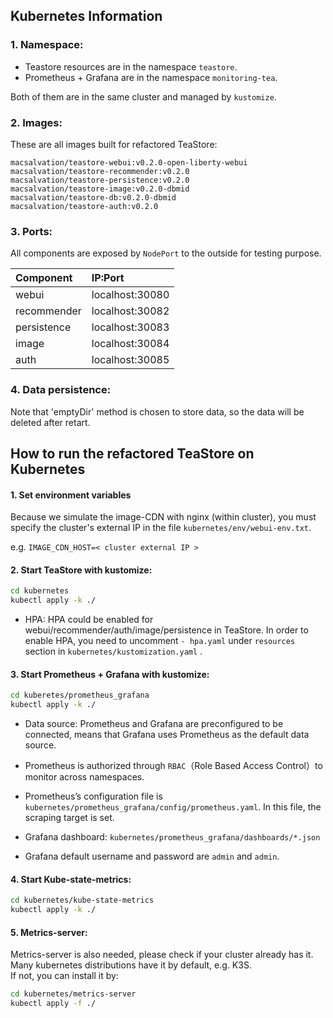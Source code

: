 ## Kubernetes Information

### 1. Namespace:

- Teastore resources are in the namespace `teastore`.
- Prometheus + Grafana are in the namespace `monitoring-tea`.

Both of them are in the same cluster and managed by `kustomize`.

### 2. Images:

These are all images built for refactored TeaStore:
```
macsalvation/teastore-webui:v0.2.0-open-liberty-webui
macsalvation/teastore-recommender:v0.2.0
macsalvation/teastore-persistence:v0.2.0
macsalvation/teastore-image:v0.2.0-dbmid
macsalvation/teastore-db:v0.2.0-dbmid
macsalvation/teastore-auth:v0.2.0
```

### 3. Ports:
All components are exposed by `NodePort` to the outside for testing purpose.

| Component | IP:Port |
|:---------|:---------|
| webui | localhost:30080 |
| recommender | localhost:30082 |
| persistence | localhost:30083 |
| image | localhost:30084 |
| auth | localhost:30085 |

### 4. Data persistence:
Note that 'emptyDir' method is chosen to store data, so the data will be deleted after retart.


## How to run the refactored TeaStore on Kubernetes

#### 1. Set environment variables
Because we simulate the image-CDN with nginx (within cluster), you must specify the cluster's external IP in the file `kubernetes/env/webui-env.txt`.

e.g. `IMAGE_CDN_HOST=< cluster external IP >`


#### 2. Start TeaStore with kustomize:
```bash
cd kubernetes
kubectl apply -k ./
```
- HPA: HPA could be enabled for webui/recommender/auth/image/persistence in TeaStore.
In order to enable HPA, you need to uncomment `- hpa.yaml` under `resources` section in `kubernetes/kustomization.yaml` .


#### 3. Start Prometheus + Grafana with kustomize:
```bash
cd kuberetes/prometheus_grafana
kubectl apply -k ./
```
- Data source: Prometheus and Grafana are preconfigured to be connected, means that Grafana uses Prometheus as the default data source.

- Prometheus is authorized through `RBAC`（Role Based Access Control）to monitor across namespaces.

- Prometheus’s configuration file is `kubernetes/prometheus_grafana/config/prometheus.yaml`. In this file, the scraping target is set.

- Grafana dashboard: `kubernetes/prometheus_grafana/dashboards/*.json`

- Grafana default username and password are `admin` and `admin`.


#### 4. Start Kube-state-metrics:
```bash
cd kubernetes/kube-state-metrics
kubectl apply -k ./
```

#### 5. Metrics-server:
Metrics-server is also needed, please check if your cluster already has it.<br/>
Many kubernetes distributions have it by default, e.g. K3S.<br/>
If not, you can install it by:
```bash
cd kubernetes/metrics-server
kubectl apply -f ./
```
